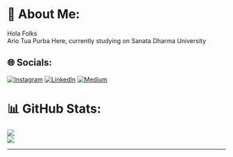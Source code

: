 # 💫 About Me:
Hola Folks<br>Ario Tua Purba Here, currently studying on Sanata Dharma University

## 🌐 Socials:
[![Instagram](https://img.shields.io/badge/Instagram-%23E4405F.svg?logo=Instagram&logoColor=white)](https://instagram.com/ario.purba) [![LinkedIn](https://img.shields.io/badge/LinkedIn-%230077B5.svg?logo=linkedin&logoColor=white)](https://www.linkedin.com/in/ario-tua-purba-606097148/) [![Medium](https://img.shields.io/badge/Medium-12100E?logo=medium&logoColor=white)](https://medium.com/@ArioTuaPurba) 

<!-- # 💻 Tech Stack:
![Python](https://img.shields.io/badge/python-3670A0?style=for-the-badge&logo=python&logoColor=ffdd54) ![Java](https://img.shields.io/badge/java-%23ED8B00.svg?style=for-the-badge&logo=java&logoColor=white) ![JavaScript](https://img.shields.io/badge/javascript-%23323330.svg?style=for-the-badge&logo=javascript&logoColor=%23F7DF1E) ![HTML5](https://img.shields.io/badge/html5-%23E34F26.svg?style=for-the-badge&logo=html5&logoColor=white) ![CSS3](https://img.shields.io/badge/css3-%231572B6.svg?style=for-the-badge&logo=css3&logoColor=white) ![Keras](https://img.shields.io/badge/Keras-%23D00000.svg?style=for-the-badge&logo=Keras&logoColor=white) ![NumPy](https://img.shields.io/badge/numpy-%23013243.svg?style=for-the-badge&logo=numpy&logoColor=white) ![Pandas](https://img.shields.io/badge/pandas-%23150458.svg?style=for-the-badge&logo=pandas&logoColor=white) ![TensorFlow](https://img.shields.io/badge/TensorFlow-%23FF6F00.svg?style=for-the-badge&logo=TensorFlow&logoColor=white) ![SciPy](https://img.shields.io/badge/SciPy-%230C55A5.svg?style=for-the-badge&logo=scipy&logoColor=%white) -->
# 📊 GitHub Stats:
<!-- ![](https://github-readme-stats.vercel.app/api?username=OldMachine3&theme=monokai&hide_border=false&include_all_commits=false&count_private=false)<br/> -->
![](https://github-readme-streak-stats.herokuapp.com/?user=OldMachine3&theme=monokai&hide_border=false)<br/>
![](https://github-readme-stats.vercel.app/api/top-langs/?username=OldMachine3&theme=monokai&hide_border=false&include_all_commits=false&count_private=false&layout=compact)

---
<!-- [![](https://visitcount.itsvg.in/api?id=OldMachine3&icon=0&color=0)](https://visitcount.itsvg.in) -->

